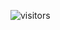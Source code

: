![visitors](https://visitor-badge.glitch.me/badge?page_id=Devsgeeknerd.github-full-stack "Total de Visitas")
